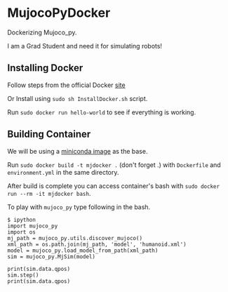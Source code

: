 # MujocoPyDocker
Dockerizing Mujoco_py.

I am a Grad Student and need it for simulating robots!

## Installing Docker
Follow steps from the official Docker [site](https://docs.docker.com/engine/install/ubuntu/)

Or Install using `sudo sh InstallDocker.sh` script.

Run `sudo docker run hello-world` to see if everything is working.

## Building Container
We will be using a [miniconda image](https://hub.docker.com/r/continuumio/miniconda3) as the base.

Run `sudo docker build -t mjdocker .` (don't forget .) with `Dockerfile` and `environment.yml` in the same directory.

After build is complete you can access container's bash with `sudo docker run --rm -it mjdocker bash`.

To play with `mujoco_py` type following in the bash.

```
$ ipython
import mujoco_py
import os
mj_path = mujoco_py.utils.discover_mujoco()
xml_path = os.path.join(mj_path, 'model', 'humanoid.xml')
model = mujoco_py.load_model_from_path(xml_path)
sim = mujoco_py.MjSim(model)

print(sim.data.qpos)
sim.step()
print(sim.data.qpos)
```


